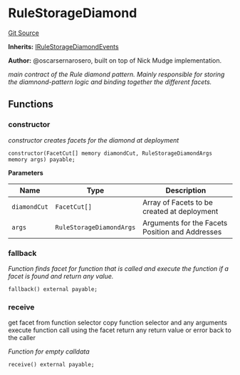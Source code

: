 # RuleStorageDiamond
[Git Source](https://github.com/thrackle-io/rules-protocol/blob/49ab19f6a1a98efed1de2dc532ff3da9b445a7cb/src/economic/ruleStorage/RuleStorageDiamond.sol)

**Inherits:**
[IRuleStorageDiamondEvents](/src/interfaces/IEvents.sol/interface.IRuleStorageDiamondEvents.md)

**Author:**
@oscarsernarosero, built on top of Nick Mudge implementation.

*main contract of the Rule diamond pattern. Mainly responsible
for storing the diamnond-pattern logic and binding together the different facets.*


## Functions
### constructor

*constructor creates facets for the diamond at deployment*


```solidity
constructor(FacetCut[] memory diamondCut, RuleStorageDiamondArgs memory args) payable;
```
**Parameters**

|Name|Type|Description|
|----|----|-----------|
|`diamondCut`|`FacetCut[]`|Array of Facets to be created at deployment|
|`args`|`RuleStorageDiamondArgs`|Arguments for the Facets Position and Addresses|


### fallback

*Function finds facet for function that is called and execute the function if a facet is found and return any value.*


```solidity
fallback() external payable;
```

### receive

get facet from function selector
copy function selector and any arguments
execute function call using the facet
return any return value or error back to the caller

*Function for empty calldata*


```solidity
receive() external payable;
```

